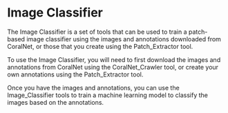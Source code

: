 # Image Classifier
The Image Classifier is a set of tools that can be used to train a patch-based image classifier using the images and annotations downloaded from CoralNet, or those that you create using the Patch_Extractor tool.

To use the Image Classifier, you will need to first download the images and annotations from CoralNet using the CoralNet_Crawler tool, or create your own annotations using the Patch_Extractor tool.

Once you have the images and annotations, you can use the Image_Classifier tools to train a machine learning model to classify the images based on the annotations.
